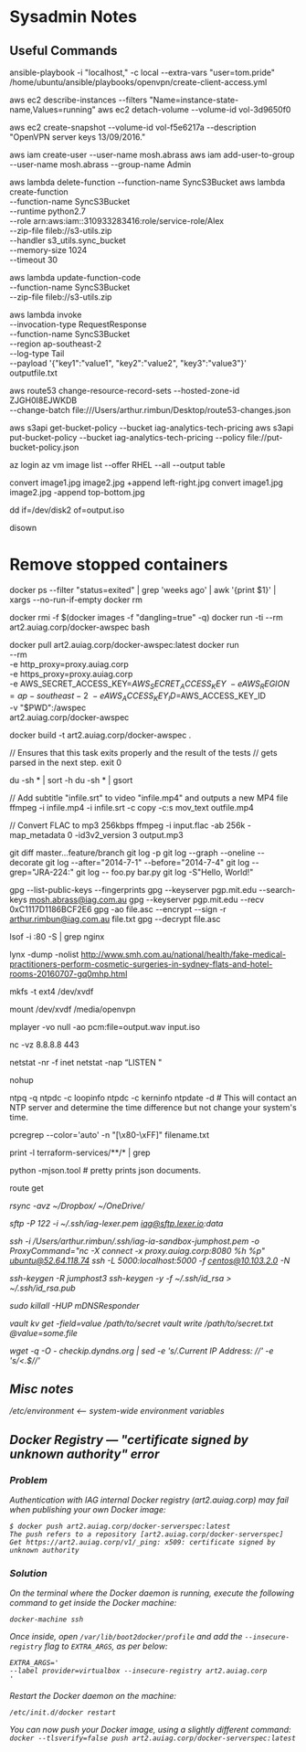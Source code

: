 # Sysadmin Notes

## Useful Commands

ansible-playbook -i "localhost," -c local --extra-vars "user=tom.pride" /home/ubuntu/ansible/playbooks/openvpn/create-client-access.yml

aws ec2 describe-instances --filters "Name=instance-state-name,Values=running"
aws ec2 detach-volume --volume-id vol-3d9650f0

aws ec2 create-snapshot --volume-id vol-f5e6217a --description "OpenVPN server keys 13/09/2016."

aws iam create-user --user-name mosh.abrass
aws iam add-user-to-group --user-name mosh.abrass --group-name Admin

aws lambda delete-function --function-name SyncS3Bucket
aws lambda create-function \
  --function-name SyncS3Bucket \
  --runtime python2.7 \
  --role arn:aws:iam::310933283416:role/service-role/Alex \
  --zip-file fileb://s3-utils.zip \
  --handler s3_utils.sync_bucket \
  --memory-size 1024 \
  --timeout 30

aws lambda update-function-code \
  --function-name SyncS3Bucket \
  --zip-file fileb://s3-utils.zip

aws lambda invoke \
--invocation-type RequestResponse \
--function-name SyncS3Bucket \
--region ap-southeast-2 \
--log-type Tail \
--payload '{"key1":"value1", "key2":"value2", "key3":"value3"}' \
outputfile.txt

aws route53 change-resource-record-sets --hosted-zone-id ZJGH0I8EJWKDB \
  --change-batch file:///Users/arthur.rimbun/Desktop/route53-changes.json

aws s3api get-bucket-policy --bucket iag-analytics-tech-pricing
aws s3api put-bucket-policy --bucket iag-analytics-tech-pricing --policy file://put-bucket-policy.json

az login
az vm image list --offer RHEL --all --output table

convert image1.jpg image2.jpg +append left-right.jpg
convert image1.jpg image2.jpg -append top-bottom.jpg

dd if=/dev/disk2 of=output.iso

disown

# Remove stopped containers
docker ps --filter "status=exited" | grep 'weeks ago' | awk '{print $1}' | xargs --no-run-if-empty docker rm

docker rmi -f $(docker images -f "dangling=true" -q)
docker run -ti --rm art2.auiag.corp/docker-awspec bash

docker pull art2.auiag.corp/docker-awspec:latest
docker run \
  --rm \
  -e http_proxy=proxy.auiag.corp \
  -e https_proxy=proxy.auiag.corp \
  -e AWS_SECRET_ACCESS_KEY=$AWS_SECRET_ACCESS_KEY \
  -e AWS_REGION=ap-southeast-2 \
  -e AWS_ACCESS_KEY_ID=$AWS_ACCESS_KEY_ID \
  -v "$PWD":/awspec \
  art2.auiag.corp/docker-awspec


docker build -t art2.auiag.corp/docker-awspec .

// Ensures that this task exits properly and the result of the tests
// gets parsed in the next step.
exit 0

du -sh * | sort -h
du -sh * | gsort

// Add subtitle "infile.srt" to video "infile.mp4" and outputs a new MP4 file
ffmpeg -i infile.mp4 -i infile.srt -c copy -c:s mov_text outfile.mp4

// Convert FLAC to mp3 256kbps
ffmpeg -i input.flac -ab 256k -map_metadata 0 -id3v2_version 3 output.mp3

git diff master...feature/branch
git log -p
git log --graph --oneline --decorate
git log --after="2014-7-1" --before="2014-7-4"
git log --grep="JRA-224:"
git log -- foo.py bar.py
git log -S"Hello, World!"

gpg --list-public-keys --fingerprints
gpg --keyserver pgp.mit.edu --search-keys mosh.abrass@iag.com.au
gpg --keyserver pgp.mit.edu --recv 0xC1117D1186BCF2E6
gpg -ao file.asc --encrypt --sign -r arthur.rimbun@iag.com.au file.txt
gpg --decrypt file.asc

lsof -i :80 -S | grep nginx

lynx -dump -nolist http://www.smh.com.au/national/health/fake-medical-practitioners-perform-cosmetic-surgeries-in-sydney-flats-and-hotel-rooms-20160707-gq0mhp.html

mkfs -t ext4 /dev/xvdf

mount /dev/xvdf /media/openvpn

mplayer -vo null -ao pcm:file=output.wav input.iso

nc -vz 8.8.8.8 443

netstat -nr -f inet
netstat -nap “LISTEN "

nohup

ntpq -q
ntpdc -c loopinfo
ntpdc -c kerninfo
ntpdate -d              # This will contact an NTP server and determine the time difference but not change your system's time.

pcregrep --color='auto' -n "[\x80-\xFF]" filename.txt

print -l terraform-services/**/* | grep

python -mjson.tool # pretty prints json documents.

route get <address>

rsync -avz ~/Dropbox/ ~/OneDrive/

sftp -P 122 -i ~/.ssh/iag-lexer.pem iag@sftp.lexer.io:data

ssh -i /Users/arthur.rimbun/.ssh/iag-ia-sandbox-jumphost.pem -o ProxyCommand="nc -X connect -x proxy.auiag.corp:8080 %h %p" ubuntu@52.64.118.74
ssh -L 5000:localhost:5000 -f centos@10.103.2.0 -N

ssh-keygen -R jumphost3
ssh-keygen -y -f ~/.ssh/id_rsa > ~/.ssh/id_rsa.pub

sudo killall -HUP mDNSResponder

vault kv get -field=value /path/to/secret
vault write  /path/to/secret.txt  @value=some.file

wget -q -O - checkip.dyndns.org | sed -e 's/.*Current IP Address: //' -e 's/<.*$//'

## Misc notes

/etc/environment <-- system-wide environment variables

## Docker Registry — "certificate signed by unknown authority" error

### Problem

Authentication with IAG internal Docker registry (art2.auiag.corp) may fail when publishing your own Docker image:

```
$ docker push art2.auiag.corp/docker-serverspec:latest
The push refers to a repository [art2.auiag.corp/docker-serverspec]
Get https://art2.auiag.corp/v1/_ping: x509: certificate signed by unknown authority
```

### Solution

On the terminal where the Docker daemon is running, execute the following command to get inside the Docker machine:

`docker-machine ssh`

Once inside, open `/var/lib/boot2docker/profile` and add the `--insecure-registry` flag to `EXTRA_ARGS`, as per below:

```
EXTRA_ARGS='
--label provider=virtualbox --insecure-registry art2.auiag.corp
'
```

Restart the Docker daemon on the machine:

`/etc/init.d/docker restart`

You can now push your Docker image, using a slightly different command:
`docker --tlsverify=false push art2.auiag.corp/docker-serverspec:latest`
